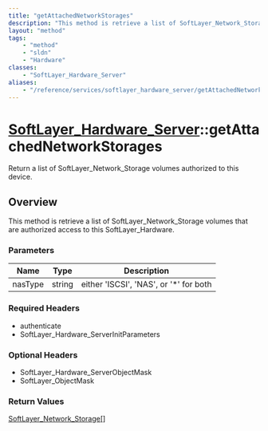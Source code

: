 ```yaml
---
title: "getAttachedNetworkStorages"
description: "This method is retrieve a list of SoftLayer_Network_Storage volumes that are authorized access to this SoftLayer_Hardwar... "
layout: "method"
tags:
    - "method"
    - "sldn"
    - "Hardware"
classes:
    - "SoftLayer_Hardware_Server"
aliases:
    - "/reference/services/softlayer_hardware_server/getAttachedNetworkStorages"
---
```

# [SoftLayer_Hardware_Server](/reference/services/SoftLayer_Hardware_Server)::getAttachedNetworkStorages

Return a list of SoftLayer_Network_Storage volumes authorized to this device. 


## Overview 
This method is retrieve a list of SoftLayer_Network_Storage volumes that are authorized access to this SoftLayer_Hardware. 

### Parameters 
|Name | Type | Description |
| --- | --- | --- |
|nasType| string| either 'ISCSI', 'NAS', or '*' for both|


### Required Headers
* authenticate
* SoftLayer_Hardware_ServerInitParameters

### Optional Headers
* SoftLayer_Hardware_ServerObjectMask
* SoftLayer_ObjectMask

### Return Values
<a href='/reference/datatypes/SoftLayer_Network_Storage'>SoftLayer_Network_Storage[] </a>

